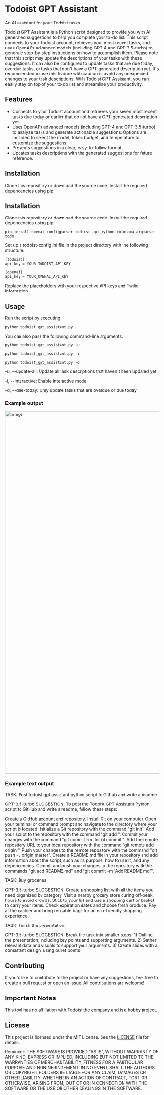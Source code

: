 # Todoist GPT Assistant

An AI assistant for your Todoist tasks.

Todoist GPT Assistant is a Python script designed to provide you with AI-generated suggestions to help you complete your to-do list. This script connects to your Todoist account, retrieves your most recent tasks, and uses OpenAI's advanced models (including GPT-4 and GPT-3.5-turbo) to generate step-by-step instructions on how to accomplish them. Please note that this script may update the descriptions of your tasks with these suggestions. It can also be configured to update tasks that are due today, overdue tasks, or tasks that don't have a GPT-generated description yet. It's recommended to use this feature with caution to avoid any unexpected changes to your task descriptions. With Todoist GPT Assistant, you can easily stay on top of your to-do list and streamline your productivity.

## Features

- Connects to your Todoist account and retrieves your seven most recent tasks due today or earlier that do not have a GPT-generated description yet.
- Uses OpenAI's advanced models (including GPT-4 and GPT-3.5-turbo) to analyze tasks and generate actionable suggestions. Options are included to select the model, token budget, and temperature to customize the suggestions.
- Presents suggestions in a clear, easy-to-follow format.
- Updates tasks descriptions with the generated suggestions for future reference.

## Installation

Clone this repository or download the source code.
Install the required dependencies using pip:

## Installation

Clone this repository or download the source code.
Install the required dependencies using pip:

```
pip install openai configparser todoist_api_python colorama argparse tqdm
```

Set up a todoist-config.ini file in the project directory with the following structure:

```
[todoist]
api_key = YOUR_TODOIST_API_KEY

[openai]
api_key = YOUR_OPENAI_API_KEY
```

Replace the placeholders with your respective API keys and Twilio information.

## Usage
Run the script by executing:

```
python todoist_gpt_assistant.py
```

You can also pass the following command-line arguments:

```
python todoist_gpt_assistant.py -u

python todoist_gpt_assistant.py -i

python todoist_gpt_assistant.py -d
```

-u, --update-all: Update all task descriptions that haven't been updated yet

-i, --interactive: Enable interactive mode

-d, --due-today: Only update tasks that are overdue or due today

### Example output
<img width="1184" alt="image" src="https://user-images.githubusercontent.com/3598417/233871374-ff9a2aa7-d63a-48df-b809-4098fb20b04e.png">


### Example text output

TASK: Post todoist gpt assistant python script to Github and write a readme

GPT-3.5-turbo SUGGESTION: To post the Todoist GPT Assistant Python script to GitHub and write a readme, follow these steps:

Create a GitHub account and repository.
Install Git on your computer.
Open your terminal or command prompt and navigate to the directory where your script is located.
Initialize a Git repository with the command "git init".
Add your script to the repository with the command "git add <filename>".
Commit your changes with the command "git commit -m 'Initial commit'".
Add the remote repository URL to your local repository with the command "git remote add origin <remote-repo-URL>".
Push your changes to the remote repository with the command "git push -u origin master".
Create a README.md file in your repository and add information about the script, such as its purpose, how to use it, and any dependencies.
Commit and push your changes to the repository with the commands "git add README.md" and "git commit -m 'Add README.md'".

TASK: Buy groceries

GPT-3.5-turbo SUGGESTION: Create a shopping list with all the items you need organized by category. Visit a nearby grocery store during off-peak hours to avoid crowds. Stick to your list and use a shopping cart or basket to carry your items. Check expiration dates and choose fresh produce. Pay at the cashier and bring reusable bags for an eco-friendly shopping experience.

TASK: Finish the presentation.

GPT-3.5-turbo SUGGESTION: Break the task into smaller steps: 1) Outline the presentation, including key points and supporting arguments. 2) Gather relevant data and visuals to support your arguments. 3) Create slides with a consistent design, using bullet points

## Contributing

If you'd like to contribute to the project or have any suggestions, feel free to create a pull request or open an issue. All contributions are welcome!

## Important Notes

This tool has no affiliation with Todoist the company and is a hobby project. 

## License

This project is licensed under the MIT License. See the [LICENSE](LICENSE) file for details.

Reminder:
THE SOFTWARE IS PROVIDED "AS IS", WITHOUT WARRANTY OF ANY KIND,
EXPRESS OR IMPLIED, INCLUDING BUT NOT LIMITED TO THE WARRANTIES OF
MERCHANTABILITY, FITNESS FOR A PARTICULAR PURPOSE AND
NONINFRINGEMENT. IN NO EVENT SHALL THE AUTHORS OR COPYRIGHT HOLDERS BE
LIABLE FOR ANY CLAIM, DAMAGES OR OTHER LIABILITY, WHETHER IN AN ACTION
OF CONTRACT, TORT OR OTHERWISE, ARISING FROM, OUT OF OR IN CONNECTION
WITH THE SOFTWARE OR THE USE OR OTHER DEALINGS IN THE SOFTWARE.
